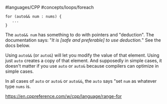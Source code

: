 #languages/CPP #concepts/loops/foreach

 ```
for (auto&& num : nums) {
    ...
}
```

The `auto&& num` has something to do with pointers and "deduction". The documentation says: "*It is \[safe and preferable] to use deduction.*" See the docs below.

Using `auto&&` (or `auto&`) will let you modify the value of that element. Using just `auto` creates a copy of that element. And supposedly in simple cases, it doesn't matter if you use `auto` or `auto&` because compilers can optimize in simple cases.

In all cases of `auto` or `auto&` or `auto&&`, the `auto` says "set `num` as whatever type `nums` is.

https://en.cppreference.com/w/cpp/language/range-for